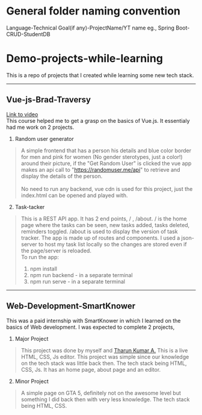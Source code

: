 # General folder naming convention
Language-Technical Goal(if any)-ProjectName/YT name
eg., Spring Boot-CRUD-StudentDB

# Demo-projects-while-learning

This is a repo of projects that I created while learning some new tech stack.<br/>

---
## Vue-js-Brad-Traversy

[Link to video](https://www.youtube.com/watch?v=qZXt1Aom3Cs) <br/>
This course helped me to get a grasp on the basics of Vue.js. It essentialy had me work on 2 projects.
1. Random user generator
> A simple frontend that has a person his details and blue color border for men and pink for women (No gender sterotypes, just a color!) around their picture, if the "Get Random User" is clicked the vue app makes an api call to "https://randomuser.me/api" to retrieve and display the details of the person. <br/><br/> No need to run any backend, vue cdn is used for this project, just the index.html can be opened and played with.
2. Task-tacker
> This is a REST API app. It has 2 end points, / , /about. / is the home page where the tasks can be seen, new tasks added, tasks deleted, reminders toggled. /about is used to display the version of task tracker. The app is made up of routes and components. I used a json-server to host my task list locally so the changes are stored even if the page/server is reloaded. <br/>
> To run the app:
> 1. npm install
> 2. npm run backend - in a separate terminal
> 3. npm run serve - in a separate terminal
---
## Web-Development-SmartKnower

This was a paid internship with SmartKnower in which I learned on the basics of Web development. I was expected to complete 2 projects,
1. Major Project
> This project was done by myself and [Tharun Kumar A.](https://github.com/TharunKumar107) This is a live HTML, CSS, Js editor. This project was simple since our knowledge on the tech stack was little back then. The tech stack being HTML, CSS, Js. It has an home page, about page and an editor.

2. Minor Project
> A simple page on GTA 5, definitely not on the awesome level but something I did back then with very less knowledge. The tech stack being HTML, CSS.